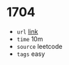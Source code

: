 # 1704
- `url` [link](https://leetcode.com/problems/determine-if-string-halves-are-alike/description/?envType=daily-question&envId=2024-01-12)
- `time` 10m
- `source` leetcode
- `tags` easy

